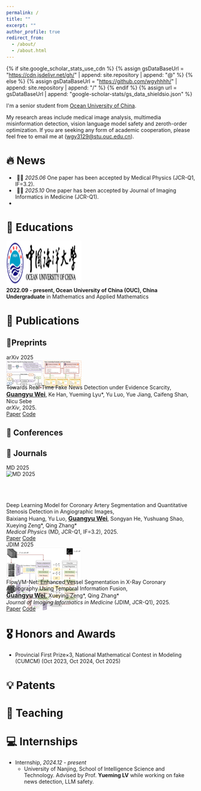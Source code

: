 ```yaml
---
permalink: /
title: ""
excerpt: ""
author_profile: true
redirect_from: 
  - /about/
  - /about.html
---
```


{% if site.google_scholar_stats_use_cdn %}
{% assign gsDataBaseUrl = "https://cdn.jsdelivr.net/gh/" | append: site.repository | append: "@" %}
{% else %}
{% assign gsDataBaseUrl = "https://github.com/wgyhhhh/" | append: site.repository | append: "/" %}
{% endif %}
{% assign url = gsDataBaseUrl | append: "google-scholar-stats/gs_data_shieldsio.json" %}

<span class='anchor' id='about-me'></span>

I'm a senior student from [Ocean University of China](https://www.ouc.edu.cn/).

My research areas include medical image analysis, multimedia misinformation detection, vision language model safety and zeroth-order optimization. If you are seeking any form of academic cooperation, please feel free to email me at ([wgy3129@stu.ouc.edu.cn]()).



# 🔥 News

- &nbsp;🎉🎉 *2025.06* One paper has been accepted by Medical Physics (JCR-Q1, IF=3.2).
- &nbsp;🎉🎉 *2025.10* One paper has been accepted by Journal of Imaging Informatics in Medicine (JCR-Q1).
- 
# 📖 Educations

<div class="education-item">
  <div class="education-logo">
    <img src="/images/ouc_main.png" alt="OUC Logo" style="width: 200px; height: 120px;">
  </div>
  <div class="education-content">
    <strong>2022.09 - present, Ocean University of China (OUC), China</strong><br>
    <strong>Undergraduate</strong> in Mathematics and Applied Mathematics
  </div>
</div>

# 📝 Publications 

## 📜Preprints

<div class="publication-item">
  <div class="publication-image" style="width: 200px; height: 80px;">
    <div>
      <div class="badge">arXiv 2025</div>
      <img src="/images/ease.png" alt="arXiv 2025">
    </div>
  </div>
  <div class="publication-content">
    <span class="title-text">Towards Real-Time Fake News Detection under Evidence Scarcity</span>, <br />
     <span style="font-weight: 700; font-size: 16px; text-decoration: underline;">Guangyu Wei</span>, Ke Han, Yueming Lyu*, Yu Luo, Yue Jiang, Caifeng Shan, Nicu Sebe <br>
    <em>arXiv</em>, 2025.
    <div class="publication-links">
      <a href="https://arxiv.org/abs/2510.11277" class="publication-link-tag paper">Paper</a>
      <a href="https://github.com/wgyhhhh/EASE" class="publication-link-tag github">Code</a>
    </div>
  </div>
</div>

## 📄 Conferences

## 📔 Journals

<div class="publication-item">
  <div class="publication-image" style="width: 200px; height: 100px;">
    <div>
      <div class="badge">MD 2025</div>
      <img src="/images/medical physics.png" alt="MD 2025">
    </div>
  </div>
  <div class="publication-content">
    <span class="title-text">Deep Learning Model for Coronary Artery Segmentation and Quantitative Stenosis Detection in Angiographic Images</span>, <br />
     Baixiang Huang, Yu Luo, <span style="font-weight: 700; font-size: 16px; text-decoration: underline;">Guangyu Wei</span>, Songyan He, Yushuang Shao, Xueying Zeng*, Qing Zhang* <br>
    <em>Medical Physics</em> (<span class="venue-text">MD</span>, <span class="rank-text">JCR-Q1</span>, <span class="rank-text">IF=3.2</span>), 2025.
    <div class="publication-links">
      <a href="https://aapm.onlinelibrary.wiley.com/doi/10.1002/mp.17970" class="publication-link-tag paper">Paper</a>
      <a href="https://github.com/qimingfan10/SAM-VMNet" class="publication-link-tag github">Code</a>
    </div>
  </div>
</div>

<div class="publication-item">
  <div class="publication-image" style="width: 200px; height: 100px;">
    <div>
      <div class="badge">JDIM 2025</div>
      <img src="/images/jmid.png" alt="JDIM 2025">
    </div>
  </div>
  <div class="publication-content">
    <span class="title-text">FlowVM-Net: Enhanced Vessel Segmentation in X-Ray Coronary Angiography Using Temporal Information Fusion</span>, <br />
     <span style="font-weight: 700; font-size: 16px; text-decoration: underline;">Guangyu Wei</span>, Xueying Zeng*, Qing Zhang* <br>
    <em>Journal of Imaging Informatics in Medicine</em> (<span class="venue-text">JDIM</span>, <span class="rank-text">JCR-Q1</span><span class="rank-text"></span>), 2025.
    <div class="publication-links">
      <a href="" class="publication-link-tag paper">Paper</a>
      <a href="https://github.com/wgyhhhh/FlowVM-Net" class="publication-link-tag github">Code</a>
    </div>
  </div>
</div>

# 🎖️ Honors and Awards

- Provincial First Prize×3, National Mathematical Contest in Modeling (CUMCM) (Oct 2023, Oct 2024, Oct 2025)

# 💡 Patents

# 💬 Teaching

# 💻 Internships
- Internship, *2024.12 - present*
  - University of Nanjing, School of Intelligence Science and Technology. Advised by Prof. **Yueming LV** while working on fake news detection, LLM safety.
